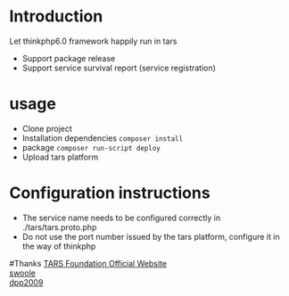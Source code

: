 
# Introduction
Let thinkphp6.0 framework happily run in tars
* Support package release
* Support service survival report (service registration)



# usage

* Clone project
* Installation dependencies `composer install`
* package `composer run-script deploy`
* Upload tars platform

# Configuration instructions

* The service name needs to be configured correctly in ./tars/tars.proto.php
* Do not use the port number issued by the tars platform, configure it in the way of thinkphp

#Thanks
[TARS Foundation Official Website](https://tarscloud.org/foundation/index)<br>
[swoole](https://github.com/swoole/swoole-src)<br>
[dpp2009](https://github.com/dpp2009/thinkphpInTars)



